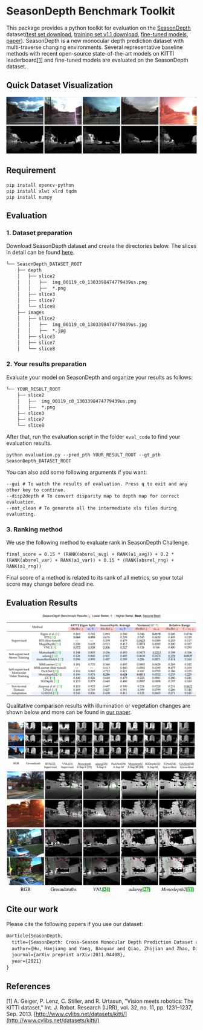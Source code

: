 # SeasonDepth Benchmark Toolkit
This package provides a python toolkit for evaluation on the [SeasonDepth](https://seasondepth.github.io/) dataset([test set download](https://figshare.com/articles/dataset/SeasonDepth_Cross-Season_Monocular_Depth_Prediction_Dataset/14731323), [training set v1.1 download](https://figshare.com/articles/dataset/SeasonDepth_Cross-Season_Monocular_Depth_Prediction_Training_Dataset/16442025), [fine-tuned models](https://drive.google.com/file/d/12Xt_l26ZTCq2M2Oim1BfS2ltur6cX7H6/view?usp=sharing), [paper](https://arxiv.org/abs/2011.04408)). SeasonDepth is a new monocular depth prediction dataset with multi-traverse changing environments. Several representative baseline methods with recent open-source state-of-the-art models on KITTI leaderboard[[1]](#references) and fine-tuned models are evaluated on the SeasonDepth dataset.
## Quick Dataset Visualization
![](figure/overview.png)
## Requirement
```shell script
pip install opencv-python
pip install xlwt xlrd tqdm
pip install numpy
```
## Evaluation
### 1. Dataset preparation
Download SeasonDepth dataset and create the directories below. The slices in detail can be found [here](https://data.ciirc.cvut.cz/public/projects/2020VisualLocalization/Extended-CMU-Seasons/).
```plain
└── SeasonDepth_DATASET_ROOT
    ├── depth
    │   ├── slice2
    │   │   ├──  img_00119_c0_1303398474779439us.png
    │   │   ├──  *.png
    │   ├── slice3
    │   ├── slice7
    │   └── slice8
    ├── images
    │   ├── slice2
    │   │   ├──  img_00119_c0_1303398474779439us.jpg
    │   │   ├──  *.jpg
    │   ├── slice3
    │   ├── slice7
    │   └── slice8
```
### 2. Your results preparation
Evaluate your model on SeasonDepth and organize your results as follows:
```plain
└── YOUR_RESULT_ROOT
    ├── slice2
    │   ├──  img_00119_c0_1303398474779439us.png
    │   ├──  *.png
    ├── slice3
    ├── slice7
    └── slice8
```
After that, run the evaluation script in the folder `eval_code` to find your evaluation results.
```shell
python evaluation.py --pred_pth YOUR_RESULT_ROOT --gt_pth SeasonDepth_DATASET_ROOT
```
You can also add some following arguments if you want:
```shell
--gui # To watch the results of evaluation. Press q to exit and any other key to continue.
--disp2depth # To convert disparity map to depth map for correct evaluation.
--not_clean # To generate all the intermediate xls files during evaluating.
```

### 3. Ranking method

We use the following method to evaluate rank in SeasonDepth Challenge.

```plain
final_score = 0.15 * (RANK(absrel_avg) + RANK(a1_avg)) + 0.2 * (RANK(absrel_var) + RANK(a1_var)) + 0.15 * (RANK(absrel_rng) + RANK(a1_rng))
```

Final score of a method is related to its rank of all metrics, so your total score may change before deadline.

## Evaluation Results
![](figure/results.png)

Qualitative comparison results with illumination or vegetation changes are shown below and more can be found in [our paper](https://arxiv.org/abs/2011.04408).

![](figure/vis_results.png)
![](figure/exp_visual.png)
## Cite our work
Please cite the following papers if you use our dataset:
```latex
@article{SeasonDepth,
  title={SeasonDepth: Cross-Season Monocular Depth Prediction Dataset and Benchmark under Multiple Environments},
  author={Hu, Hanjiang and Yang, Baoquan and Qiao, Zhijian and Zhao, Ding and Wang, Hesheng},
  journal={arXiv preprint arXiv:2011.04408},
  year={2021}
}
```


## References
[1] A. Geiger, P. Lenz, C. Stiller, and R. Urtasun, "Vision meets robotics: The KITTI dataset," Int. J. Robot. Research (IJRR), vol. 32, no. 11, pp. 1231–1237, Sep. 2013. [http://www.cvlibs.net/datasets/kitti/](http://www.cvlibs.net/datasets/kitti/)
